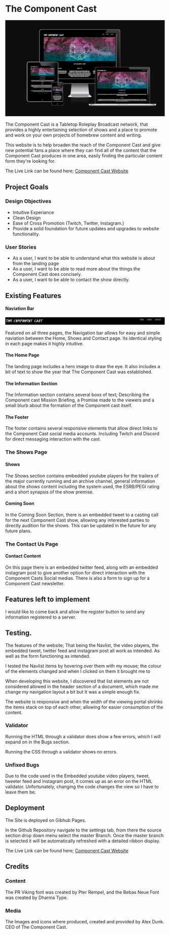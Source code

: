 # The Component Cast

![An example of the website being responsive.](./assets/images/responsive.png)

The Component Cast is a Tabletop Roleplay Broadcast network, that provides a highly entertaining selection of shows and a place to promote and work on your own projects of homebrew content and writing.

This website is to help broaden the reach of the Component Cast and give new potential fans a place where they can find all of the content that the Component Cast produces in one area, easily finding the particular content form they're looking for. 

The Live Link can be found here; [Component Cast Website](https://mikeyredmon.github.io/ComponentCastWebsite/)

## Project Goals

### Design Objectives

- Intuitive Experiance
- Clean Design
- Ease of Cross Promotion (Twitch, Twitter, Instagram.)
- Provide a solid foundation for future updates and upgrades to website functionality. 

### User Stories 

- As a user, I want to be able to understand what this website is about from the landing page
- As a user, I want to be able to read more about the things the Component Cast does concisely. 
- As a user, I want to be able to contact the show directly. 

## Existing Features

#### Naviation Bar

![The Navigation bar of the website](./assets/images/navbar.png)

Featured on all three pages, the Navigation bar allows for easy and simple naviation between the Home, Shows and Contact page. Its identical styling in each page makes it highly intuitive. 

#### The Home Page

The landing page includes a hero image to draw the eye. It also includes a bit of text to show the year that The Component Cast was established. 

#### The Information Section

The Information section contains several boxs of text; Describing the Component cast Mission Briefing, a Promise made to the viewers and a small blurb about the formation of the Component cast itself. 

#### The Footer

The footer contains several responsive elements that allow direct links to the Component Cast social media accounts. Including Twitch and Discord for direct messaging interaction with the cast. 

### The Shows Page

#### Shows

The Shows section contains embedded youtube players for the trailers of the major currently running and an archive channel, general information about the shows content including the system used, the ESRB/PEGI rating and a short synapsis of the show premise. 

#### Coming Soon 

In the Coming Soon Section, there is an embedded tweet to a casting call for the next Component Cast show, allowing any interested parties to directly audition for the shows. This can be updated in the future for any future plans. 

### The Contact Us Page

#### Contact Content

On this page there is an embedded twitter feed, along with an embedded instagram post to give another option for direct interaction with the Component Casts Social medias. There is also a form to sign up for a Component Cast newsletter. 

## Features left to implement

I would like to come back and allow the register button to send any information registered to a server. 

## Testing. 

The features of the website; That being the Navlist, the video players, the embedded tweet, twitter feed and instagram post all work as intended. As well as the form functioning as intended. 

I tested the Navlist items by hovering over them with my mouse; the colour of the elements changed and when I clicked on them it brought me to 

When developing this website, I discovered that list elements are not considered allowed in the header section of a document, which made me change my navigation layout a bit but It was a simple enough fix. 

The website is responsive and when the width of the viewing portal shrinks the items stack on top of each other, allowing for easier consumption of the content. 

### Validator

Running the HTML through a validator does show a few errors, which I will expand on in the Bugs section. 

Running the CSS through a validator shows no errors. 

### Unfixed Bugs

Due to the code used in the Embedded youtube video players, tweet, tweeter feed and Instagram post, it comes up as an error on the HTML validator. Unfortunately, changing the code changes the view so I have to leave them be. 

## Deployment 

The Site is deployed on Gibhub Pages. 

In the Github Repository navigate to the settings tab, from there the source section drop down menu select the master Branch. Once the master branch is selected it will be automatically refreshed with a detailed ribbon display. 

The Live Link can be found here; [Component Cast Website](https://mikeyredmon.github.io/ComponentCastWebsite/)

## Credits

### Content 

The PR Viking font was created by Pter Rempel, and the Bebas Neue Font was created by Dharma Type. 

### Media

The Images and icons where produced, created and provided by Alex Dunk. CEO of The Component Cast. 
